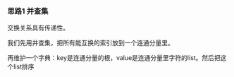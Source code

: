 ### 思路1 并查集

交换关系具有传递性。

我们先用并查集，把所有能互换的索引放到一个连通分量里。

再维护一个字典：key是连通分量的根，value是连通分量里字符的list。然后把这个list排序